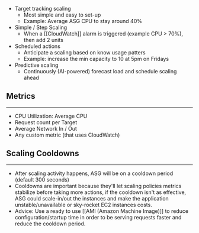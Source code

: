 - Target tracking scaling
	- Most simple and easy to set-up
	- Example: Average ASG CPU to stay around 40%
- Simple / Step Scaling
	- When a [[CloudWatch]] alarm is triggered (example CPU > 70%), then add 2 units
- Scheduled actions
	- Anticipate a scaling based on know usage patters
	- Example: increase the min capacity to 10 at 5pm on Fridays
- Predictive scaling
	- Continuously (AI-powered) forecast load and schedule scaling ahead

## Metrics
---
- CPU Utilization: Average CPU
- Request count per Target
- Average Network In / Out
- Any custom metric (that uses CloudWatch)

## Scaling Cooldowns
---
- After scaling activity happens, ASG will be on a cooldown period (default 300 seconds)
- Cooldowns are important because they'll let scaling policies metrics stabilize before taking more actions, if the cooldown isn't as effective, ASG could scale-in/out the instances and make the application unstable/unavailable or sky-rocket EC2 instances costs.
- Advice: Use a ready to use [[AMI (Amazon Machine Image)]] to reduce configuration/startup time in order to be serving requests faster and reduce the cooldown period.